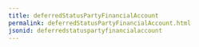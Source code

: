 ```yaml
---
title: deferredStatusPartyFinancialAccount
permalink: deferredStatusPartyFinancialAccount.html
jsonid: deferredstatuspartyfinancialaccount
---
```

